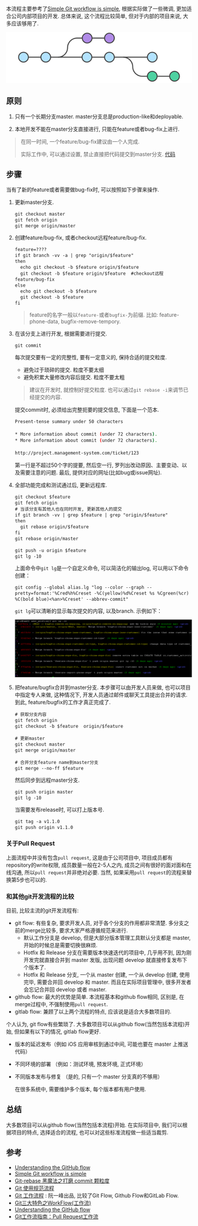 本流程主要参考了[Simple Git workflow is simple](<https://www.atlassian.com/blog/archives/simple-git-workflow-simple>), 根据实际做了一些微调, 更加适合公司内部项目的开发.  总体来说, 这个流程比较简单, 但对于内部的项目来说, 大多应该够用了. 

![img](image/bg2015122301-1558321591814.png)

## 原则

1. 只有一个长期分支master.  master分支总是production-like和deployable. 

2. 本地开发不能在master分支直接进行, 只能在feature或者bug-fix上进行. 

> 在同一时间, 一个feature/bug-fix建议由一个人完成. 
>
> 实际工作中, 可以通过设置, 禁止直接把代码提交到master分支. [代码](git.md#%E9%81%BF%E5%85%8D%E7%9B%B4%E6%8E%A5%E6%8A%8A%E4%BB%A3%E7%A0%81%E6%8F%90%E4%BA%A4%E5%88%B0master)


## 步骤
当有了新的feature或者需要做bug-fix时, 可以按照如下步骤来操作. 
1. 更新master分支.  

    ~~~shell
    git checkout master
    git fetch origin
    git merge origin/master
    ~~~

2. 创建feature/bug-fix, 或者checkout远程feature/bug-fix.  

    ~~~shell
    feature=????
    if git branch -vv -a | grep "origin/$feature"
    then
      echo git checkout -b $feature origin/$feature  
      git checkout -b $feature origin/$feature  #checkout远程feature/bug-fix
    else
      echo git checkout -b $feature
      git checkout -b $feature
    fi  
    ~~~

    > feature的名字一般以`feature-`或者`bugfix-`为前缀.  比如:  feature-phone-data, bugfix-remove-tempory. 

3. 在该分支上进行开发, 根据需要进行提交. 

    ~~~shell
    git commit 
    ~~~

    每次提交要有一定的完整性, 要有一定意义的,  保持合适的提交粒度. 

    - 避免过于琐碎的提交. 粒度不要太细
    - 避免积累大量修改内容后提交. 粒度不要太粗
   > 建议在开发时, 就控制好提交粒度. 也可以通过`git rebase -i`来调节已经提交的内容. 
   
   提交commit时, 必须给出完整扼要的提交信息, 下面是一个范本. 
   
   ```bash
   Present-tense summary under 50 characters
   
   * More information about commit (under 72 characters).
   * More information about commit (under 72 characters).
   
   http://project.management-system.com/ticket/123
   ```
   
   第一行是不超过50个字的提要, 然后空一行, 罗列出改动原因、主要变动、以及需要注意的问题. 最后, 提供对应的网址(比如bug或issue网址). 
   
4. 全部功能完成和测试通过后, 更新远程库.  

    ~~~shell
    git checkout $feature 
    git fetch origin
    # 当该分支有其他人也在同时开发, 更新其他人的提交
    if git branch -vv | grep $feature | grep "origin/$feature"
    then 
      git rebase origin/$feature 
    fi
    git rebase origin/master
     
    git push -u origin $feature 
    git lg -10     
    ~~~
    
    上面命令中`git lg`是一个自定义命令, 可以简洁化的输出log, 可以用以下命令创建：
    
    ~~~shell
    git config --global alias.lg "log --color --graph --pretty=format:'%Cred%h%Creset -%C(yellow)%d%Creset %s %Cgreen(%cr) %C(bold blue)<%an>%Creset' --abbrev-commit"
    ~~~
    
    `git lg`可以清晰的显示每次提交的内容, 以及branch. 示例如下：
    
    ![1561508745238](image/1561508745238.png)
    
5. 把feature/bugfix合并到master分支.  本步骤可以由开发人员来做, 也可以项目中指定专人来做, 这种情况下, 开发人员通过邮件或聊天工具提出合并的请求.    到此, feature/bugfix的工作才真正完成了.  

    ~~~shell
    # 获取分支内容
    git fetch origin
    git checkout -b $feature  origin/$feature
    
    # 更新master
    git checkout master
    git merge origin/master
    
    # 合并分支feature name到master分支
    git merge --no-ff $feature 
    
    ~~~

    然后同步到远程master分支. 

    ~~~
    git push origin master            
    git lg -10
    ~~~

     当需要发布release时, 可以打上版本号. 
    
    ~~~
    git tag -a v1.1.0    
    git push origin v1.1.0
    ~~~

### 关于Pull Request

上面流程中并没有包含`pull request`, 这是由于公司项目中, 项目成员都有repository的write权限, 成员数量一般在2-5人之内,  成员之间有很好的面对面和在线沟通, 所以`pull request`并非绝对必要. 当然, 如果采用`pull request`的流程来替换第5步也可以的.  

### 和其他git开发流程的比较

目前, 比较主流的git开发流程有:

- git flow:  有些复杂, 要求开发人员, 对于各个分支的作用都非常清楚.   多分支之前的merge比较多, 要求大家严格遵循规范来进行. 
  - 默认工作分支是 develop, 但是大部分版本管理工具默认分支都是 master, 开始的时候总是需要切换很麻烦. 
  - Hotfix 和 Release 分支在需要版本快速迭代的项目中, 几乎用不到, 因为刚开发完就直接合并到 master 发版, 出现问题 develop 就直接修复发布下个版本了. 
  - Hotfix 和 Release 分支, 一个从 master 创建, 一个从 develop 创建, 使用完毕, 需要合并回 develop 和 master. 而且在实际项目管理中, 很多开发者会忘记合并回 develop 或者 master. 
- github flow:  最大的优势是简单. 本流程基本和github flow相同, 区别是, 在merge过程中, 不强制使用`pull request`.  
- gitlab flow: 兼顾了以上两个流程的特点, 应该说是适合大多数项目的. 

个人认为,  git flow有些繁琐了. 大多数项目可以从github flow(当然包括本流程)开始,  但如果有以下的情况,  gitlab flow更好.  

- 版本的延迟发布（例如 iOS 应用审核到通过中间, 可能也要在 master 上推送代码）

- 不同环境的部署 （例如：测试环境, 预发环境, 正式环境）

- 不同版本发布与修复 （是的, 只有一个 master 分支真的不够用）

  在很多系统中, 需要维护多个版本, 每个版本都有用户使用. 

## 总结

大多数项目可以从github flow(当然包括本流程)开始.  在实际项目中, 我们可以根据项目的特点, 选择适合的流程, 也可以对这些标准流程做一些适当裁剪.  

## 参考

- [Understanding the GitHub flow](<https://guides.github.com/introduction/flow/index.html>)
- [Simple Git workflow is simple](<https://www.atlassian.com/blog/archives/simple-git-workflow-simple>)
-  [Git-rebase 黑魔法之打磨 commit 颗粒度](https://drprincess.github.io/2018/02/27/Git-rebase打造喜欢的commit颗粒感/#more)
-  [Git 使用规范流程](<http://www.ruanyifeng.com/blog/2015/08/git-use-process.html>)
-  [Git 工作流程](<http://www.ruanyifeng.com/blog/2015/12/git-workflow.html>) : 阮一峰出品, 比较了Git Flow, Github Flow和GitLab Flow. 
- [Git三大特色之WorkFlow(工作流)](<https://drprincess.github.io/2017/12/26/Git%E4%B8%89%E5%A4%A7%E7%89%B9%E8%89%B2%E4%B9%8BWorkFlow(%E5%B7%A5%E4%BD%9C%E6%B5%81)/>)
- [Understanding the GitHub flow](<https://guides.github.com/introduction/flow/index.html>)
- [Git工作流指南：Pull Request工作流](<http://blog.jobbole.com/76854/>)
